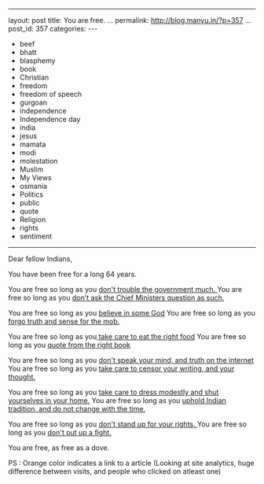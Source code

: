  ----------------------------------------
  layout: post
  title: You are free.
  ...
  permalink: http://blog.manyu.in/?p=357
  ...
  post\_id: 357
  categories: ---
  - beef
  - bhatt
  - blasphemy
  - book
  - Christian
  - freedom
  - freedom of speech
  - gurgoan
  - independence
  - Independence day
  - india
  - jesus
  - mamata
  - modi
  - molestation
  - Muslim
  - My Views
  - osmania
  - Politics
  - public
  - quote
  - Religion
  - rights
  - sentiment
  ----------------------------------------

Dear fellow Indians,

You have been free for a long 64 years.

You are free so long as you
<a href="http://www.indianexpress.com/news/gujarat-riots-whistleblower-cop-sanjeev-bhatt-arrested/853964/" target="_blank">don't
trouble the government much. </a> You are free so long as you
<a href="http://www.indianexpress.com/news/man-arrested-for-daring-to-question-mamata-banerjee/987058/" target="_blank">don't
ask the Chief Ministers question as such. </a>

You are free so long as you
<a href="http://nirmukta.com/2009/03/05/religions-silencing-dissent-the-global-resurgence-of-blasphemy-laws/" target="_blank">believe
in some God</a> You are free so long as you
<a href="http://www.alarabiya.net/articles/2012/05/27/216761.html" target="_blank">forgo
truth and sense for the mob. </a>

You are free so long as
you<a href="http://www.thehindu.com/news/cities/Hyderabad/article3318160.ece" target="_blank">
take care to eat the right food</a> You are free so long as you
<a href="http://en.wikipedia.org/wiki/2010_assault_in_Kerala" target="_blank">quote
from the right book</a>

You are free so long as you
<a href="http://kafila.org/2012/01/11/invisible-censorship-how-the-government-censors-without-being-seen-pranesh-prakash/" target="_blank">don't
speak your mind, and truth on the internet</a> You are free so long
as you
<a href="http://news.bbc.co.uk/2/hi/south_asia/8211038.stm" target="_blank">take
care to censor your writing, and your thought.</a>

You are free so long as you
<a href="http://storyful.com/stories/22662" target="_blank">take
care to dress modestly and shut yourselves in your home.</a> You
are free so long as you
<a href="http://en.wikipedia.org/wiki/2009_Mangalore_pub_attack" target="_blank">uphold
Indian tradition, and do not change with the time.</a>

You are free so long as you
<a href="http://www.google.co.in/url?sa=t&rct=j&q=&esrc=s&source=web&cd=13&ved=0CJYBEBYwDA&url=http%3A%2F%2Findiatoday.intoday.in%2Fstory%2Fmanipur-iron-lady-irom-sharmila-fast%2F1%2F158841.html&ei=R3IrUMaAH8nJrAfmk4HwBg&usg=AFQjCNHzqE2OgQPqw8GbynJKaHC3i0-MTQ&sig2=VOc7RsXdj8vyXEo8ehFH9w" target="_blank">don't
stand up for your rights. </a> You are free so long as you
<a href="http://www.google.co.in/url?sa=t&rct=j&q=&esrc=s&source=web&cd=1&sqi=2&ved=0CFcQFjAA&url=http%3A%2F%2Fen.wikipedia.org%2Fwiki%2FNandigram_violence&ei=wHMrUInjGs_trQeBr4GoBQ&usg=AFQjCNH5-D7b_TrgUibe3jTqqDsm6_ydbw&sig2=dDOfwCiHy2KosWF_3BwLgg" target="_blank">don't
put up a fight. </a>

You are free, as free as a dove.

PS : Orange color indicates a link to a article (Looking at site
analytics, huge difference between visits, and people who clicked
on atleast one)



